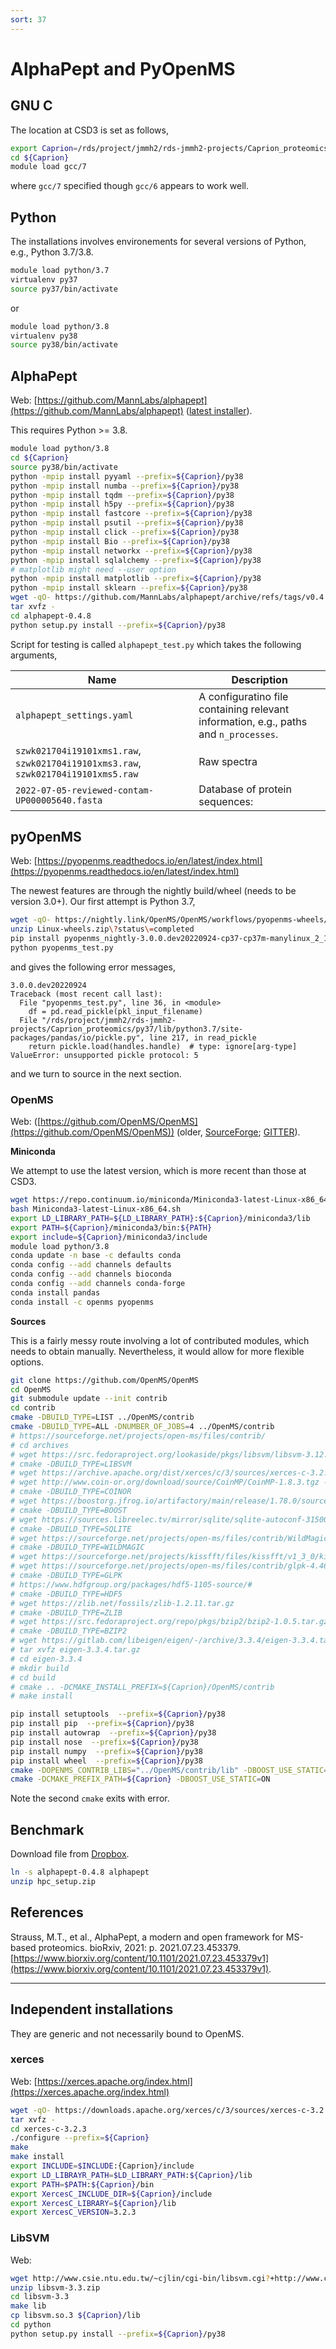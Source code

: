 ```yaml
---
sort: 37
---
```


# AlphaPept and PyOpenMS

## GNU C

The location at CSD3 is set as follows,

```bash
export Caprion=/rds/project/jmmh2/rds-jmmh2-projects/Caprion_proteomics/
cd ${Caprion}
module load gcc/7
```

where `gcc/7` specified though `gcc/6` appears to work well.

## Python

The installations involves environements for several versions of Python, e.g., Python 3.7/3.8.

```bash
module load python/3.7
virtualenv py37
source py37/bin/activate
```
or

```bash
module load python/3.8
virtualenv py38
source py38/bin/activate
```

## AlphaPept

Web: [https://github.com/MannLabs/alphapept](https://github.com/MannLabs/alphapept) ([latest installer](https://github.com/MannLabs/alphapept/releases/latest)).

This requires Python >= 3.8.

```bash
module load python/3.8
cd ${Caprion}
source py38/bin/activate
python -mpip install pyyaml --prefix=${Caprion}/py38
python -mpip install numba --prefix=${Caprion}/py38
python -mpip install tqdm --prefix=${Caprion}/py38
python -mpip install h5py --prefix=${Caprion}/py38
python -mpip install fastcore --prefix=${Caprion}/py38
python -mpip install psutil --prefix=${Caprion}/py38
python -mpip install click --prefix=${Caprion}/py38
python -mpip install Bio --prefix=${Caprion}/py38
python -mpip install networkx --prefix=${Caprion}/py38
python -mpip install sqlalchemy --prefix=${Caprion}/py38
# matplotlib might need --user option
python -mpip install matplotlib --prefix=${Caprion}/py38
python -mpip install sklearn --prefix=${Caprion}/py38
wget -qO- https://github.com/MannLabs/alphapept/archive/refs/tags/v0.4.8.tar.gz | \
tar xvfz -
cd alphapept-0.4.8
python setup.py install --prefix=${Caprion}/py38
```

Script for testing is called `alphapept_test.py` which takes the following arguments,

  Name | Description
-------|-----------------------------------------------------------------------
`alphapept_settings.yaml`| A configuratino file containing relevant information, e.g., paths and `n_processes`.
`szwk021704i19101xms1.raw`, `szwk021704i19101xms3.raw`, `szwk021704i19101xms5.raw` | Raw spectra
`2022-07-05-reviewed-contam-UP000005640.fasta` | Database of protein sequences: 

## pyOpenMS

Web: [https://pyopenms.readthedocs.io/en/latest/index.html](https://pyopenms.readthedocs.io/en/latest/index.html) 

The newest features are through the nightly build/wheel (needs to be version 3.0+). Our first attempt is Python 3.7,

```bash
wget -qO- https://nightly.link/OpenMS/OpenMS/workflows/pyopenms-wheels/nightly/Linux-wheels.zip\?status\=completed
unzip Linux-wheels.zip\?status\=completed
pip install pyopenms_nightly-3.0.0.dev20220924-cp37-cp37m-manylinux_2_17_x86_64.manylinux2014_x86_64.whl --no-cache-dir  --prefix=${Caprion}/py37
python pyopenms_test.py
```

and gives the following error messages,

```
3.0.0.dev20220924
Traceback (most recent call last):
  File "pyopenms_test.py", line 36, in <module>
    df = pd.read_pickle(pkl_input_filename)
  File "/rds/project/jmmh2/rds-jmmh2-projects/Caprion_proteomics/py37/lib/python3.7/site-packages/pandas/io/pickle.py", line 217, in read_pickle
    return pickle.load(handles.handle)  # type: ignore[arg-type]
ValueError: unsupported pickle protocol: 5
```

and we turn to source in the next section.

### OpenMS

Web: ([https://github.com/OpenMS/OpenMS](https://github.com/OpenMS/OpenMS)) (older, [SourceForge](https://sourceforge.net/projects/open-ms/); [GITTER](https://gitter.im/OpenMS/OpenMS)).

**Miniconda**

We attempt to use the latest version, which is more recent than those at CSD3.

```bash
wget https://repo.continuum.io/miniconda/Miniconda3-latest-Linux-x86_64.sh
bash Miniconda3-latest-Linux-x86_64.sh
export LD_LIBRARY_PATH=${LD_LIBRARY_PATH}:${Caprion}/miniconda3/lib
export PATH=${Caprion}/miniconda3/bin:${PATH}
export include=${Caprion}/miniconda3/include
module load python/3.8
conda update -n base -c defaults conda
conda config --add channels defaults
conda config --add channels bioconda
conda config --add channels conda-forge
conda install pandas
conda install -c openms pyopenms
```

**Sources**

This is a fairly messy route involving a lot of contributed modules, which needs to obtain manually. Nevertheless, it would allow for more flexible options.

```bash
git clone https://github.com/OpenMS/OpenMS
cd OpenMS
git submodule update --init contrib
cd contrib
cmake -DBUILD_TYPE=LIST ../OpenMS/contrib
cmake -DBUILD_TYPE=ALL -DNUMBER_OF_JOBS=4 ../OpenMS/contrib
# https://sourceforge.net/projects/open-ms/files/contrib/
# cd archives
# wget https://src.fedoraproject.org/lookaside/pkgs/libsvm/libsvm-3.12.tar.gz/a1b1083fe69a4ac695da753f4c83ed42/libsvm-3.12.tar.gz
# cmake -DBUILD_TYPE=LIBSVM
# wget https://archive.apache.org/dist/xerces/c/3/sources/xerces-c-3.2.0.tar.gz -O Xerces-C_3_2_0.tar.gz
# wget http://www.coin-or.org/download/source/CoinMP/CoinMP-1.8.3.tgz -O CoinMP-1.8.3-vs22.tar.gz
# cmake -DBUILD_TYPE=COINOR
# wget https://boostorg.jfrog.io/artifactory/main/release/1.78.0/source/boost_1_78_0.tar.gz
# cmake -DBUILD_TYPE=BOOST
# wget https://sources.libreelec.tv/mirror/sqlite/sqlite-autoconf-3150000.tar.gz
# cmake -DBUILD_TYPE=SQLITE
# wget https://sourceforge.net/projects/open-ms/files/contrib/WildMagic5.tar.gz
# cmake -DBUILD_TYPE=WILDMAGIC
# wget https://sourceforge.net/projects/kissfft/files/kissfft/v1_3_0/kiss_fft130.tar.gz -O kissfft-130.tar.gz
# wget https://sourceforge.net/projects/open-ms/files/contrib/glpk-4.46.tar.gz
# cmake -DBUILD_TYPE=GLPK
# https://www.hdfgroup.org/packages/hdf5-1105-source/#
# cmake -DBUILD_TYPE=HDF5
# wget https://zlib.net/fossils/zlib-1.2.11.tar.gz
# cmake -DBUILD_TYPE=ZLIB
# wget https://src.fedoraproject.org/repo/pkgs/bzip2/bzip2-1.0.5.tar.gz/3c15a0c8d1d3ee1c46a1634d00617b1a/bzip2-1.0.5.tar.gz
# cmake -DBUILD_TYPE=BZIP2
# wget https://gitlab.com/libeigen/eigen/-/archive/3.3.4/eigen-3.3.4.tar.gz
# tar xvfz eigen-3.3.4.tar.gz
# cd eigen-3.3.4
# mkdir build
# cd build
# cmake .. -DCMAKE_INSTALL_PREFIX=${Caprion}/OpenMS/contrib
# make install
```

```bash
pip install setuptools  --prefix=${Caprion}/py38
pip install pip  --prefix=${Caprion}/py38
pip install autowrap  --prefix=${Caprion}/py38
pip install nose  --prefix=${Caprion}/py38
pip install numpy  --prefix=${Caprion}/py38
pip install wheel  --prefix=${Caprion}/py38
cmake -DOPENMS_CONTRIB_LIBS="../OpenMS/contrib/lib" -DBOOST_USE_STATIC=ON ../OpenMS
cmake -DCMAKE_PREFIX_PATH=${Caprion} -DBOOST_USE_STATIC=ON
```

Note the second `cmake` exits with error.

## Benchmark

Download file from [Dropbox](https://www.dropbox.com/sh/lb0agu7q7yg6w3x/AAAX4ENfgVeAq841qglH9rxAa?dl=0).

```bash
ln -s alphapept-0.4.8 alphapept
unzip hpc_setup.zip
```

## References

Strauss, M.T., et al., AlphaPept, a modern and open framework for MS-based proteomics. bioRxiv, 2021: p. 2021.07.23.453379. [https://www.biorxiv.org/content/10.1101/2021.07.23.453379v1](https://www.biorxiv.org/content/10.1101/2021.07.23.453379v1).

---

## Independent installations

They are generic and not necessarily bound to OpenMS.

### xerces

Web: [https://xerces.apache.org/index.html](https://xerces.apache.org/index.html)

```bash
wget -qO- https://downloads.apache.org/xerces/c/3/sources/xerces-c-3.2.3.tar.gz | \
tar xvfz -
cd xerces-c-3.2.3
./configure --prefix=${Caprion}
make
make install
export INCLUDE=$INCLUDE:{Caprion}/include
export LD_LIBRAYR_PATH=$LD_LIBRARY_PATH:${Caprion}/lib
export PATH=$PATH:${Caprion}/bin
export XercesC_INCLUDE_DIR=${Caprion}/include
export XercesC_LIBRARY=${Caprion}/lib
export XercesC_VERSION=3.2.3
```

### LibSVM

Web: [](https://www.csie.ntu.edu.tw/~cjlin/libsvm/oldfiles/index-1.0.html)

```bash
wget http://www.csie.ntu.edu.tw/~cjlin/cgi-bin/libsvm.cgi?+http://www.csie.ntu.edu.tw/~cjlin/libsvm -O libsvm-3.3.zip
unzip libsvm-3.3.zip
cd libsvm-3.3
make lib
cp libsvm.so.3 ${Caprion}/lib
cd python
python setup.py install --prefix=${Caprion}/py38
```
